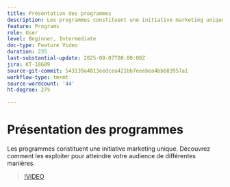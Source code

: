 ```yaml
---
title: Présentation des programmes
description: Les programmes constituent une initiative marketing unique. Découvrez comment les exploiter pour atteindre votre audience de différentes manières.
feature: Programs
role: User
level: Beginner, Intermediate
doc-type: Feature Video
duration: 235
last-substantial-update: 2025-08-07T00:00:00Z
jira: KT-18689
source-git-commit: 543139a4013eedcea421bb7eeebea4bb683957a1
workflow-type: tm+mt
source-wordcount: '44'
ht-degree: 27%

---
```



# Présentation des programmes

Les programmes constituent une initiative marketing unique. Découvrez comment les exploiter pour atteindre votre audience de différentes manières.

>[!VIDEO](https://video.tv.adobe.com/v/3470486/?learn=on&enablevpops)
